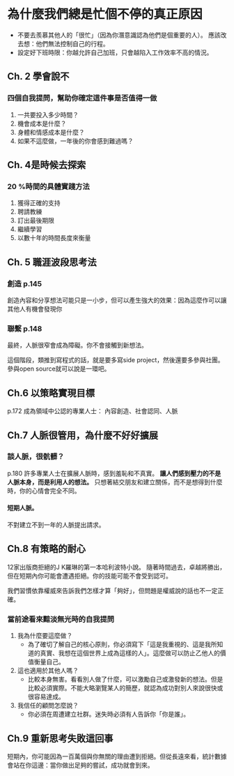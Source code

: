 # 為什麼我們總是忙個不停的真正原因
- 不要去羨慕其他人的「很忙」（因為你潛意識認為他們是個重要的人）。
		應該改去想：他們無法控制自己的行程。
- 設定好下班時限：你越允許自己加班，只會越陷入工作效率不高的情況。

## Ch. 2 學會說不
### 四個自我提問，幫助你確定這件事是否值得一做
1. 一共要投入多少時間？
2. 機會成本是什麼？
3. 身體和情感成本是什麼？
4. 如果不這麼做，一年後的你會感到難過嗎？

## Ch. 4是時候去探索
### 20 %時間的具體實踐方法
1. 獲得正確的支持
2. 聘請教練
3. 訂出最後期限
4. 繼續學習
5. 以數十年的時間長度來衡量

## Ch. 5 職涯波段思考法
### 創造 p.145
創造內容和分享想法可能只是一小步，但可以產生強大的效果：因為這麼作可以讓其他人有機會發現你

### 聯繫 p.148
最終，人脈很窄會成為障礙。你不會接觸到新想法。

這個階段，類推到寫程式的話，就是要多寫side project，然後還要多參與社團。參與open source就可以說是一環吧。

## Ch.6  以策略實現目標
p.172 成為領域中公認的專業人士：
內容創造、社會認同、人脈

## Ch.7 人脈很管用，為什麼不好好擴展

### 談人脈，很骯髒？
p.180
許多專業人士在擴展人脈時，感到羞恥和不真實。
**讓人們感到壓力的不是人脈本身，而是利用人的想法。**
只想著結交朋友和建立關係，而不是想得到什麼時，你的心情會完全不同。

#### 短期人脈。
不對建立不到一年的人脈提出請求。


## Ch.8 有策略的耐心

12家出版商拒絕的J K羅琳的第一本哈利波特小說。
隨著時間過去，卓越將勝出，但在短期內你可能會遭遇拒絕。你的技能可能不會受到認可。

我們習慣依靠權威來告訴我們怎樣才算「夠好」，但問題是權威說的話也不一定正確。

### 當前途看來黯淡無光時的自我提問
1. 我為什麼要這麼做？
	- 為了確切了解自己的核心原則，你必須寫下「這是我重視的、這是我所知道的真實、我想在這個世界上成為這樣的人」。這麼做可以防止乙他人的價值衡量自己。
2. 這也適用於其他人嗎？
	- 比較本身無害。看看別人做了什麼，可以激勵自己或激發新的想法。但是比較必須實際。不能大略瀏覽某人的簡歷，就認為成功對別人來說很快或很容易達成。
3. 我信任的顧問怎麼說？
	- 你必須在周遭建立社群。迷失時必須有人告訴你「你是誰」。

## Ch.9 重新思考失敗這回事

短期內，你可能因為一百萬個與你無關的理由遭到拒絕。但從長遠來看，統計數據會站在你這邊：當你做出足夠的嘗試，成功就會到來。
